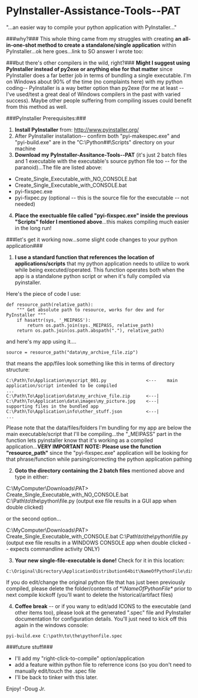 # PyInstaller-Assistance-Tools--PAT
"...an easier way to compile your python application with PyInstaller..."

###why?###
This whole thing came from my struggles with creating **an all-in-one-shot method to create a standalone/single application** within PyInstaller...ok here goes...link to SO answer I wrote too:

###but there's other compilers in the wild, right?###
**Might I suggest using PyInstaller instead of py2exe or anything else for that matter** since PyInstaller does a far better job in terms of bundling a single executable.  I'm on Windows about 90% of the time (no complaints here) with my python coding-- PyInstaller is a way better option than py2exe (for me at least --  I've used/test a great deal of Windows compilers in the past with varied success).  Maybe other people suffering from compiling issues could benefit from this method as well. 

###PyInstaller Prerequisites:###

 1. **Install PyInstaller** from: http://www.pyinstaller.org/
 2. After PyInstaller installation-- confirm both "pyi-makespec.exe" and "pyi-build.exe" are in the "C:\Python##\Scripts" directory on your machine
 3. **Download my PyInstaller-Assitance-Tools--PAT** (it's just 2 batch files and 1 executable with the executable's source python file too -- for the paranoid)...The file are listed above:
* Create_Single_Executable_with_NO_CONSOLE.bat
* Create_Single_Executable_with_CONSOLE.bat
* pyi-fixspec.exe
* pyi-fixpec.py (optional -- this is the source file for the executable -- not needed)

 4. **Place the exectuable file called "pyi-fixspec.exe" inside the previous "Scripts" folder I mentioned above**...this makes compiling much easier in the long run!


###let's get it working now...some slight code changes to your python application###

  1. **I use a standard function that references the location of applications/scripts** that my python application needs to utilize to work while being executed/operated.  This function operates both when the app is a standalone python script or when it's fully compiled via pyinstaller.

Here's the piece of code I use:

    def resource_path(relative_path):
        """ Get absolute path to resource, works for dev and for PyInstaller """
        if hasattr(sys, '_MEIPASS'):
            return os.path.join(sys._MEIPASS, relative_path)
        return os.path.join(os.path.abspath("."), relative_path)

and here's my app using it....

    source = resource_path("data\my_archive_file.zip")

that means the app/files look something like this in terms of directory structure:

    C:\Path\To\Application\myscript_001.py               <---    main application/script intended to be compiled
    ...
    C:\Path\To\Application\data\my_archive_file.zip      <---|
    C:\Path\To\Application\data\images\my_picture.jpg    <---|   supporting files in the bundled app
    C:\Path\To\Application\info\other_stuff.json         <---|
    ...

Please note that the data/files/folders I'm bundling for my app are below the main executable/script that I'll be compiling...the "_MEIPASS" part in the function lets pyinstaller know that it's working as a compiled application...**VERY IMPORTANT NOTE: Please use the function "resource_path"** since the "pyi-fixspec.exe" application will be looking for that phrase/function while parsing/correcting the python application pathing

  2. **Goto the directory containing the 2 batch files** mentioned above and type in either:

   C:\MyComputer\Downloads\PAT> Create_Single_Executable_with_NO_CONSOLE.bat C:\Path\to\the\python\file.py
(output exe file results in a GUI app when double clicked)

or the second option...
   
   C:\MyComputer\Downloads\PAT> Create_Single_Executable_with_CONSOLE.bat C:\Path\to\the\python\file.py
(output exe file results in a WINDOWS CONSOLE app when double clicked -- expects commandline activity ONLY)

  3. **Your new single-file-executable is done!** Check for it in this location:

    C:\Original\Directory\ApplicationDistribution64bit\NameOfPythonFile\dist

If you do edit/change the original python file that has just been previously compiled, please delete the folder/contents of **\NameOfPythonFile\** prior to next compile kickoff (you'll want to delete the historical/artifact files) 


  4. **Coffee break** -- or if you wany to edit/add ICONS to the executable (and other items too), please look at the generated ".spec" file and PyInstaller documentation for configuration details.  You'll just need to kick off this again in the windows console:

    pyi-build.exe C:\path\to\the\pythonfile.spec

###future stuff###
* I'll add my "right-click-to-compile" option/application
* add a feature within python file to referrence icons (so you don't need to manually edit/touch the .spec file
* I'll be back to tinker with this later.


Enjoy!
-Doug Jr.

